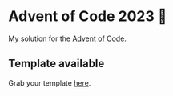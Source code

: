 # Advent of Code 2023 🎄

My solution for the [Advent of Code](https://adventofcode.com/).

## Template available

Grab your template [here](https://github.com/lpnh/aoc-23-with-rust).
